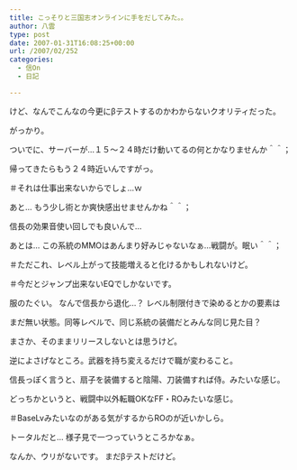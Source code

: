 ```yaml
---
title: こっそりと三国志オンラインに手をだしてみた。。
author: 八雲
type: post
date: 2007-01-31T16:08:25+00:00
url: /2007/02/252
categories:
  - 信On
  - 日記

---
```

けど、なんでこんなの今更にβテストするのかわからないクオリティだった。
  
がっかり。

ついでに、サーバーが…１５～２４時だけ動いてるの何とかなりませんか＾＾；
  
帰ってきたらもう２４時近いんですがっ。
  
＃それは仕事出来ないからでしょ…ｗ

あと… もう少し術とか爽快感出せませんかね＾＾；
  
信長の効果音使い回しでも良いんで…

あとは… この系統のMMOはあんまり好みじゃないなぁ…戦闘が。眠い＾＾；
  
＃ただこれ、レベル上がって技能増えると化けるかもしれないけど。
  
＃今だとジャンプ出来ないEQでしかないです。

服のたぐい。 なんで信長から退化…？ レベル制限付きで染めるとかの要素は
  
まだ無い状態。同等レベルで、同じ系統の装備だとみんな同じ見た目？
  
まさか、そのままリリースしないとは思うけど。

逆によさげなところ。武器を持ち変えるだけで職が変わること。
  
信長っぽく言うと、扇子を装備すると陰陽、刀装備すれば侍。みたいな感じ。
  
どっちかというと、戦闘中以外転職OKなFF・ROみたいな感じ。
  
＃BaseLvみたいなのがある気がするからROのが近いかしら。

トータルだと… 様子見で一つっていうところかなぁ。
  
なんか、ウリがないです。 まだβテストだけど。